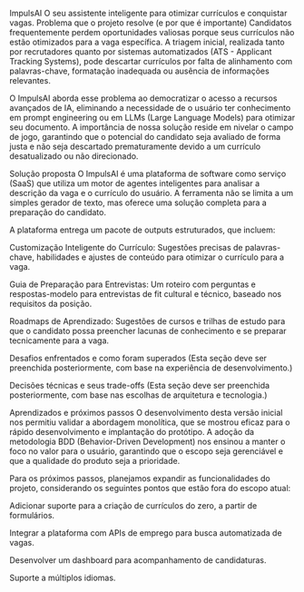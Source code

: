 ImpulsAI
O seu assistente inteligente para otimizar currículos e conquistar vagas.
Problema que o projeto resolve (e por que é importante)
Candidatos frequentemente perdem oportunidades valiosas porque seus currículos não estão otimizados para a vaga específica. A triagem inicial, realizada tanto por recrutadores quanto por sistemas automatizados (ATS - Applicant Tracking Systems), pode descartar currículos por falta de alinhamento com palavras-chave, formatação inadequada ou ausência de informações relevantes.

O ImpulsAI aborda esse problema ao democratizar o acesso a recursos avançados de IA, eliminando a necessidade de o usuário ter conhecimento em prompt engineering ou em LLMs (Large Language Models) para otimizar seu documento. A importância de nossa solução reside em nivelar o campo de jogo, garantindo que o potencial do candidato seja avaliado de forma justa e não seja descartado prematuramente devido a um currículo desatualizado ou não direcionado.

Solução proposta
O ImpulsAI é uma plataforma de software como serviço (SaaS) que utiliza um motor de agentes inteligentes para analisar a descrição da vaga e o currículo do usuário. A ferramenta não se limita a um simples gerador de texto, mas oferece uma solução completa para a preparação do candidato.

A plataforma entrega um pacote de outputs estruturados, que incluem:

Customização Inteligente do Currículo: Sugestões precisas de palavras-chave, habilidades e ajustes de conteúdo para otimizar o currículo para a vaga.

Guia de Preparação para Entrevistas: Um roteiro com perguntas e respostas-modelo para entrevistas de fit cultural e técnico, baseado nos requisitos da posição.

Roadmaps de Aprendizado: Sugestões de cursos e trilhas de estudo para que o candidato possa preencher lacunas de conhecimento e se preparar tecnicamente para a vaga.

Desafios enfrentados e como foram superados
(Esta seção deve ser preenchida posteriormente, com base na experiência de desenvolvimento.)

Decisões técnicas e seus trade-offs
(Esta seção deve ser preenchida posteriormente, com base nas escolhas de arquitetura e tecnologia.)

Aprendizados e próximos passos
O desenvolvimento desta versão inicial nos permitiu validar a abordagem monolítica, que se mostrou eficaz para o rápido desenvolvimento e implantação do protótipo. A adoção da metodologia BDD (Behavior-Driven Development) nos ensinou a manter o foco no valor para o usuário, garantindo que o escopo seja gerenciável e que a qualidade do produto seja a prioridade.

Para os próximos passos, planejamos expandir as funcionalidades do projeto, considerando os seguintes pontos que estão fora do escopo atual:

Adicionar suporte para a criação de currículos do zero, a partir de formulários.

Integrar a plataforma com APIs de emprego para busca automatizada de vagas.

Desenvolver um dashboard para acompanhamento de candidaturas.

Suporte a múltiplos idiomas.